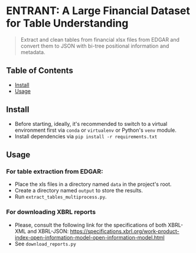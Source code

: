 # ENTRANT: A Large Financial Dataset for Table Understanding

> Extract and clean tables from financial xlsx files from EDGAR and convert them to JSON with
> bi-tree positional information and metadata.
> 
## Table of Contents
- [Install](#install)
- [Usage](#usage)

## Install
- Before starting, ideally, it's recommended to switch to a virtual environment first via `conda` or `virtualenv` or Python's `venv` module.
- Install dependencies via `pip install -r requirements.txt`

## Usage
### For table extraction from EDGAR:
- Place the xls files in a directory named `data` in the project's root.
- Create a directory named `output` to store the results.
- Run `extract_tables_multiprocess.py`.

### For downloading XBRL reports
- Please, consult the following link for the specifications of both XBRL-XML and XBRL-JSON:
https://specifications.xbrl.org/work-product-index-open-information-model-open-information-model.html
- See `download_reports.py`